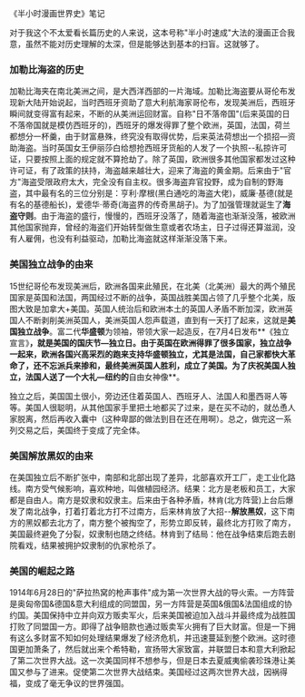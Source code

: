 《半小时漫画世界史》笔记

​	对于我这个不太爱看长篇历史的人来说，这本号称"半小时速成"大法的漫画正合我意，虽然不能对历史理解的太深，但是能够达到基本的扫盲。这就够了。

### 加勒比海盗的历史

加勒比海夹在南北美洲之间，是大西洋西部的一片海域。加勒比海盗要从哥伦布发现新大陆开始说起，当时西班牙资助了意大利航海家哥伦布，发现美洲后，西班牙瞬间就变得富有起来，不断的从美洲运回财富。自称"日不落帝国"(后来英国的日不落帝国就是模仿西班牙的)，西班牙的爆发得罪了整个欧洲，英国，法国，荷兰都想分一杯羹，由于财富悬殊，终究没有取得优势，后来英法荷想出一个损招—资助海盗。当时英国女王伊丽莎白给想抢西班牙货船的人发了一个执照--私掠许可证，只要按照上面的规定就不算抢劫了。除了英国，欧洲很多其他国家都发过这种许可证，有了政策的扶持，海盗越来越壮大，迎来了海盗的黄金期。后来由于"官方"海盗受限政府太大，完全没有自主权。很多海盗弃官投野，成为自制的野海盗，其中最有名的三位分别是：亨利·摩根(黑白通吃的海盗大佬)，威廉·基德(就是有名的基德船长)，爱德华·蒂奇(海盗界的传奇黑胡子)。为了加强管理就诞生了**海盗守则**。由于海盗的盛行，慢慢的，西班牙没落了，随着海盗也渐渐没落，被欧洲其他国家抛弃，曾经的海盗们开始转型做生意或者农场主，日子过得还算滋润，没有人雇佣，也没有利益驱动，加勒比海盗就这样渐渐没落下来。

### 美国独立战争的由来

​	15世纪哥伦布发现美洲后，欧洲各国来此殖民，在北美（北美洲）最大的两个殖民国家是英国和法国，两国经过不断的战争，英国战胜美国占领了几乎整个北美，版图大致是加拿大+美国。英国人统治后和欧洲本土的英国人矛盾不断加深，欧洲英国人不断剥削美洲英国人，美洲英国人怨声载道，直到有一天打了起来，这就是**美国独立战争**。富二代**华盛顿**为领袖，带领大家一起造反，在7月4日发布**《独立宣言》**，就是美国的国庆节—**独立日**。由于英国在欧洲得罪了很多国家，独立战争一起来，欧洲各国兴高采烈的跑来支持华盛顿独立，尤其是法国，自己家都快大革命了，还不忘派兵来掺和，最终美洲英国人胜利，成立了美国。为了庆祝美国人独立，法国人送了一个大礼—纽约的**自由女神像**。 

​	独立之后，美国国土很小，旁边还住着英国人、西班牙人、法国人和墨西哥人等等。美国人很聪明，从其他国家手里把土地都买了过来，是在买不动的，就怂恿人家脱离，然后再收入囊中（这种卑鄙的做法到目在还在用啊）。总之，做完这一系列交易之后，美国终于变成了完全体。

### 美国解放黑奴的由来

在美国独立后不断扩张中，南部和北部出现了差异，北部喜欢开工厂，走工业化路线。南方受气候影响，喜欢种地，叫做植园经济。结果：北方是老板和员工，大家都是自由人。南方是奴隶和奴隶主。后来由于各种矛盾，林肯(北方阵营)上台后爆发了南北战争，打着打着北方打不过南方，后来林肯放了大招--**解放黑奴**，这下南方的黑奴都去北方了，南方整个被掏空了，形势立即反转，最终北方打败了南方，美国最终避免了分裂，奴隶制也随之终结。林肯到了结局：他在战争结束后跑去剧院看戏，结果被拥护奴隶制的仇家枪杀了。

### 美国的崛起之路

1914年6月28日的"萨拉热窝的枪声事件"成为第一次世界大战的导火索。一方阵营是奥匈帝国&德国&意大利组成的同盟国，另一方阵营是英国&俄国&法国组成的协约国。美国保持中立并向双方贩卖军火，后来美国被迫加入战斗并最终成为战胜国打败了同盟国一方。即得了战争赔款也通过贩卖军火拥有了巨大财富。但是一下拥有这么多财富不知如何处理结果爆发了经济危机，并迅速蔓延到整个欧洲。这时德国更加萧条了，然后就出来个希特勒，宣扬带大家致富，并联盟日本和意大利掀起了第二次世界大战。这一次美国同样不想参与，但是日本去夏威夷偷袭珍珠港让美国又参与了进来。促使第二次世界大战结束。美国经过这两次世界大战，因祸得福，变成了毫无争议的世界强国。